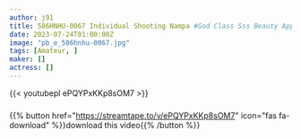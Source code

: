 ```yaml
---
author: j91
title: 586HNHU-0067 Individual Shooting Nampa #God Class Sss Beauty Appears! #Do Masochistic Girl #Natural Man Tasting #Raw Creampie #Pursuit Cleaning Blowjob
date: 2023-07-24T01:00:00Z
image: "pb_e_586hnhu-0067.jpg"
tags: [Amateur, ]
maker: []
actress: []
---
```



{{< youtubepl ePQYPxKKp8sOM7 >}}
###

{{% button href="https://streamtape.to/v/ePQYPxKKp8sOM7" icon="fas fa-download" %}}download this video{{% /button %}}

